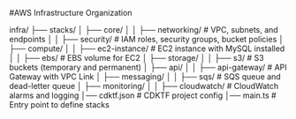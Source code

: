 
#AWS Infrastructure Organization

infra/
├── stacks/
│   ├── core/
│   │   ├── networking/            # VPC, subnets, and endpoints
│   │   ├── security/              # IAM roles, security groups, bucket policies
│   ├── compute/
│   │   ├── ec2-instance/          # EC2 instance with MySQL installed
│   │   ├── ebs/                   # EBS volume for EC2
│   ├── storage/
│   │   ├── s3/                    # S3 buckets (temporary and permanent)
│   ├── api/
│   │   ├── api-gateway/           # API Gateway with VPC Link
│   ├── messaging/
│   │   ├── sqs/                   # SQS queue and dead-letter queue
│   ├── monitoring/
│   │   ├── cloudwatch/            # CloudWatch alarms and logging
│── cdktf.json                      # CDKTF project config
│── main.ts                         # Entry point to define stacks
